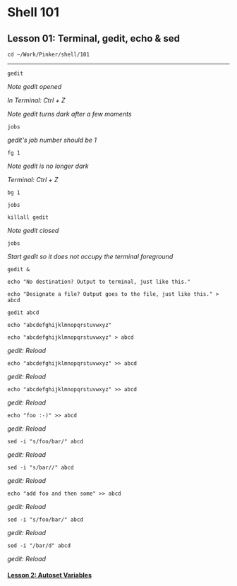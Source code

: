 # Shell 101
## Lesson 01: Terminal, gedit, echo & sed

`cd ~/Work/Pinker/shell/101`

___

`gedit`

*Note gedit opened*

*In Terminal: Ctrl + Z*

*Note gedit turns dark after a few moments*

`jobs`

*gedit's job number should be 1*

`fg 1`

*Note gedit is no longer dark*

*Terminal: Ctrl + Z*

`bg 1`

`jobs`

`killall gedit`

*Note gedit closed*

`jobs`

*Start gedit so it does not occupy the terminal foreground*

`gedit &`

`echo "No destination? Output to terminal, just like this."`

`echo "Designate a file? Output goes to the file, just like this." > abcd`

`gedit abcd`

`echo "abcdefghijklmnopqrstuvwxyz"`

`echo "abcdefghijklmnopqrstuvwxyz" > abcd`

*gedit: Reload*

`echo "abcdefghijklmnopqrstuvwxyz" >> abcd`

*gedit: Reload*

`echo "abcdefghijklmnopqrstuvwxyz" >> abcd`

*gedit: Reload*

`echo "foo :-)" >> abcd`

*gedit: Reload*

`sed -i "s/foo/bar/" abcd`

*gedit: Reload*

`sed -i "s/bar//" abcd`

*gedit: Reload*

`echo "add foo and then some" >> abcd`

*gedit: Reload*

`sed -i "s/foo/bar/" abcd`

*gedit: Reload*

`sed -i "/bar/d" abcd`

*gedit: Reload*

#### [Lesson 2: Autoset Variables](https://github.com/inkVerb/pinker/blob/master/101-shell/Lesson-02.md)
